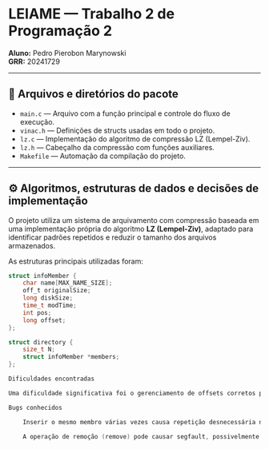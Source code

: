 # LEIAME — Trabalho 2 de Programação 2

**Aluno:** Pedro Pierobon Marynowski  
**GRR:** 20241729

---

## 📁 Arquivos e diretórios do pacote

- `main.c` — Arquivo com a função principal e controle do fluxo de execução.
- `vinac.h` — Definições de structs usadas em todo o projeto.
- `lz.c` — Implementação do algoritmo de compressão LZ (Lempel-Ziv).
- `lz.h` — Cabeçalho da compressão com funções auxiliares.
- `Makefile` — Automação da compilação do projeto.

---

## ⚙️ Algoritmos, estruturas de dados e decisões de implementação

O projeto utiliza um sistema de arquivamento com compressão baseada em uma implementação própria do algoritmo **LZ (Lempel-Ziv)**, adaptado para identificar padrões repetidos e reduzir o tamanho dos arquivos armazenados.

As estruturas principais utilizadas foram:

```c
struct infoMember {
    char name[MAX_NAME_SIZE];
    off_t originalSize;
    long diskSize;
    time_t modTime;
    int pos;
    long offset;
};

struct directory {
    size_t N;
    struct infoMember *members;
};

Dificuldades encontradas

Uma dificuldade significativa foi o gerenciamento de offsets corretos para múltiplos membros, especialmente ao lidar com operações de inserção, leitura e remoção. Problemas com alocação dinâmica de memória e manipulação de arquivos binários foram comuns, sendo contornados com uso cuidadoso de fseek, fread e fwrite, além de testes com arquivos de diferentes tamanhos.

Bugs conhecidos

    Inserir o mesmo membro várias vezes causa repetição desnecessária no índice e sobrescrita dos dados.

    A operação de remoção (remove) pode causar segfault, possivelmente relacionado a ponteiros nulos ou manipulação incorreta de índices após realocação.
